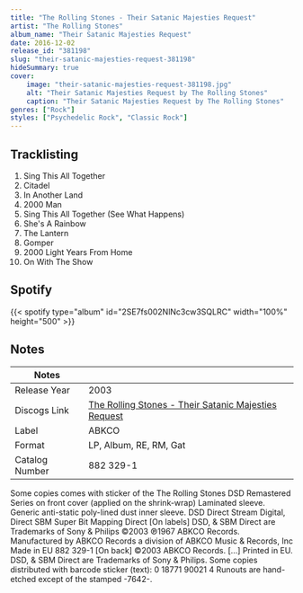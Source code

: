 ```yaml
---
title: "The Rolling Stones - Their Satanic Majesties Request"
artist: "The Rolling Stones"
album_name: "Their Satanic Majesties Request"
date: 2016-12-02
release_id: "381198"
slug: "their-satanic-majesties-request-381198"
hideSummary: true
cover:
    image: "their-satanic-majesties-request-381198.jpg"
    alt: "Their Satanic Majesties Request by The Rolling Stones"
    caption: "Their Satanic Majesties Request by The Rolling Stones"
genres: ["Rock"]
styles: ["Psychedelic Rock", "Classic Rock"]
---
```

## Tracklisting
1. Sing This All Together
2. Citadel
3. In Another Land
4. 2000 Man
5. Sing This All Together (See What Happens)
6. She's A Rainbow
7. The Lantern
8. Gomper
9. 2000 Light Years From Home
10. On With The Show
## Spotify
{{< spotify type="album" id="2SE7fs002NlNc3cw3SQLRC" width="100%" height="500" >}}


## Notes
| Notes          |             |
| ---------------| ----------- |
| Release Year   | 2003 |
| Discogs Link   | [The Rolling Stones - Their Satanic Majesties Request](https://www.discogs.com/release/381198-The-Rolling-Stones-Their-Satanic-Majesties-Request) |
| Label          | ABKCO |
| Format         | LP, Album, RE, RM, Gat |
| Catalog Number | 882 329-1 |

Some copies comes with sticker of the The Rolling Stones DSD Remastered Series on front cover (applied on the shrink-wrap) Laminated sleeve. Generic anti-static poly-lined dust inner sleeve. DSD Direct Stream Digital, Direct SBM Super Bit Mapping Direct  [On labels] DSD, & SBM Direct are Trademarks of Sony & Philips ©2003 ℗1967 ABKCO Records. Manufactured by ABKCO Records a division of ABKCO Music & Records, Inc Made in EU 882 329-1  [On back] ©2003 ABKCO Records. [...] Printed in EU. DSD, & SBM Direct are Trademarks of Sony & Philips.  Some copies distributed with barcode sticker (text): 0 18771 90021 4  Runouts are hand-etched except of the stamped -7642-.
